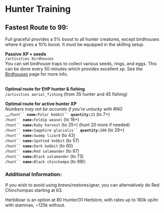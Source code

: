# Hunter Training

## Fastest Route to 99:

Full graceful provides a 5% boost to all hunter creatures, except birdhouses where it gives a 10% boost. It _must_ be equipped in the skilling setup.

**Passive XP + seeds** \
`/activities birdhouses` \
You can set birdhouse traps to collect various seeds, rings, and eggs. This can be done every 50 minutes which provides excellent xp. See the [Birdhouses](https://wiki.oldschool.gg/skills/hunter/birdhouses) page for more info.

\
**Optimal route for EHP hunter & fishing** \
`/activities aerial_fishing` (from 35 hunter and 45 fishing)

**Optimal route for active hunter XP**\
_Numbers may not be accurate if you're unlucky with RNG_\
__`/hunt`` `**`name:`**`Polar kebbit`` `**`quantity:`**`23` (to 7+)\
`/hunt`` `**`name:`**`Feldip weasel` (to 16+)\
`/hunt`` `**`name:`**`Ruby harvest` (to 25+) (hunt 20 more if needed)\
`/hunt`` `**`name:`**`Sapphire glacialis`` `**`quantity:`**`200` (to 29+)\
`/hunt`` `**`name:`**`Swamp lizard` (to 43)\
`/hunt`` `**`name:`**`Spotted kebbit` (to 57)\
`/hunt`` `**`name:`**`Dark kebbit` (to 60)\
`/hunt`` `**`name:`**`Red salamander` (to 67)\
`/hunt`` `**`name:`**`Black salamander` (to 73)\
`/hunt`` `**`name:`**`Black chinchompa` (to 99)\


### Additional Information:

If you wish to avoid using brews/restores/gear, you can alternatively do Red Chinchompas starting at 63.

Herbiboar is an option at 80 Hunter/31 Herblore, with rates up to 160k xp/hr with staminas, \~125k without.

